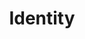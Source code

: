 ---
title: Identity
description: Topics about digital identity
image:

# Badge style
style:
    background: "#2a9d8f"
    color: "#fff"
---
